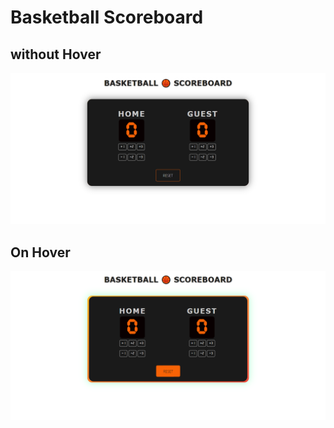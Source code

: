  # Basketball Scoreboard
 
 ## without Hover
 
 <span> <img src="/images/basketball.png" alt="Basketball Scoreboard Project Preview"> </span>

 ## On Hover

 <span> <img src="/images/basketball2.png" alt="Basketball Scoreboard Project Preview"> </span>
